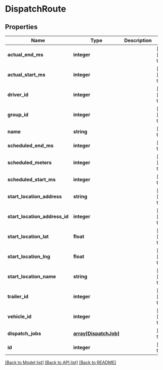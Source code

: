# DispatchRoute

## Properties
Name | Type | Description | Notes
------------ | ------------- | ------------- | -------------
**actual_end_ms** | **integer** |  | [optional] [default to null]
**actual_start_ms** | **integer** |  | [optional] [default to null]
**driver_id** | **integer** |  | [optional] [default to null]
**group_id** | **integer** |  | [optional] [default to null]
**name** | **string** |  | [default to null]
**scheduled_end_ms** | **integer** |  | [default to null]
**scheduled_meters** | **integer** |  | [optional] [default to null]
**scheduled_start_ms** | **integer** |  | [default to null]
**start_location_address** | **string** |  | [optional] [default to null]
**start_location_address_id** | **integer** |  | [optional] [default to null]
**start_location_lat** | **float** |  | [optional] [default to null]
**start_location_lng** | **float** |  | [optional] [default to null]
**start_location_name** | **string** |  | [optional] [default to null]
**trailer_id** | **integer** |  | [optional] [default to null]
**vehicle_id** | **integer** |  | [optional] [default to null]
**dispatch_jobs** | [**array[DispatchJob]**](DispatchJob.md) |  | [default to null]
**id** | **integer** |  | [default to null]

[[Back to Model list]](../README.md#documentation-for-models) [[Back to API list]](../README.md#documentation-for-api-endpoints) [[Back to README]](../README.md)


